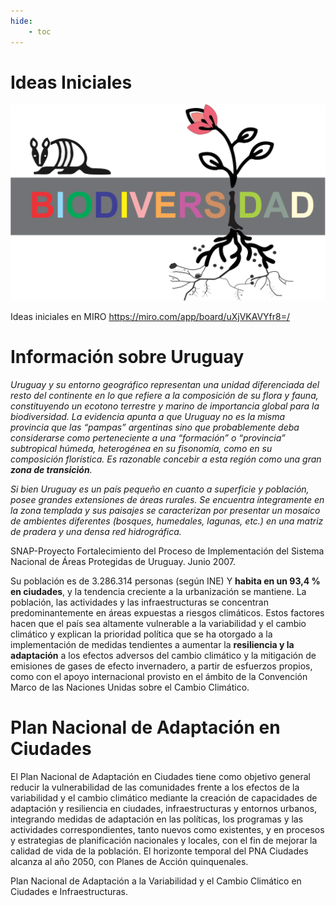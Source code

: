 ```yaml
---
hide:
    - toc
---
```


# Ideas Iniciales

![](../images/ProyectoIntegrador/biodiversidad.svg)

Ideas iniciales en MIRO 
https://miro.com/app/board/uXjVKAVYfr8=/ 

# Información sobre Uruguay

  *Uruguay y su entorno geográfico representan una unidad diferenciada del resto del continente en lo que refiere a la composición de su flora y fauna, constituyendo un ecotono terrestre y marino de importancia
  global para la biodiversidad. La evidencia apunta a que Uruguay no es la misma provincia que las “pampas” argentinas sino que probablemente deba considerarse como perteneciente a una “formación” o  “provincia” subtropical húmeda, heterogénea en su fisonomía, como en su composición florística. Es razonable concebir a esta región como una gran **zona de transición**.* 
 
  *Si bien Uruguay es un país pequeño en cuanto a superficie y población, posee grandes extensiones de áreas rurales. Se encuentra íntegramente en la zona templada y sus paisajes se caracterizan por presentar  un mosaico de ambientes diferentes (bosques, humedales, lagunas, etc.) en una matriz de pradera y una densa red hidrográfica.*


  SNAP-Proyecto Fortalecimiento del Proceso de Implementación del Sistema Nacional de Áreas Protegidas de Uruguay. Junio 2007.


  Su población es de 3.286.314 personas (según INE) Y **habita en un 93,4 % en ciudades**, y la tendencia creciente a la urbanización se mantiene. La población, las actividades y las infraestructuras se concentran predominantemente en áreas expuestas a riesgos climáticos.
  Estos factores hacen que el país sea altamente vulnerable a la variabilidad y el cambio climático y explican la prioridad política que se ha otorgado a la implementación de  medidas tendientes a aumentar la **resiliencia y la adaptación** a los efectos adversos del cambio climático y la mitigación de emisiones de gases de efecto invernadero, a partir  de esfuerzos propios, como con el apoyo internacional provisto en el ámbito de la Convención Marco de las Naciones Unidas sobre el Cambio Climático.

# Plan Nacional de Adaptación en Ciudades

  El Plan Nacional de Adaptación en Ciudades tiene como objetivo general reducir la vulnerabilidad de las comunidades frente a los efectos de la variabilidad y el cambio climático mediante la creación de capacidades de adaptación y resiliencia en ciudades, infraestructuras y entornos urbanos, integrando medidas de adaptación en las políticas, los programas y las actividades correspondientes, tanto nuevos como existentes, y en procesos y estrategias de planificación nacionales y locales, con el fin de mejorar la calidad de vida de la población.
 El horizonte temporal del PNA Ciudades alcanza al año 2050, con Planes de Acción quinquenales.

Plan Nacional de Adaptación a la Variabilidad y el Cambio Climático en Ciudades e Infraestructuras.



